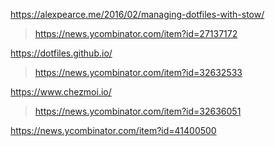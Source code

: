 https://alexpearce.me/2016/02/managing-dotfiles-with-stow/
> https://news.ycombinator.com/item?id=27137172

https://dotfiles.github.io/
> https://news.ycombinator.com/item?id=32632533

https://www.chezmoi.io/
> https://news.ycombinator.com/item?id=32636051

https://news.ycombinator.com/item?id=41400500